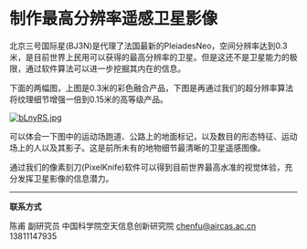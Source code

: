 #  制作最高分辨率遥感卫星影像

北京三号国际星(BJ3N)是代理了法国最新的PleiadesNeo，空间分辨率达到0.3米，是目前世界上民用可以获得的最高分辨率的卫星。但是这还不是卫星能力的极限，通过软件算法可以进一步挖掘其内在的信息。

下面的两幅图，上图是0.3米的彩色融合产品，下图是再通过我们的超分辨率算法将纹理细节增强一倍到0.15米的高等级产品。



[![bLnyRS.jpg](https://s1.ax1x.com/2022/03/13/bLnyRS.jpg)](https://imgtu.com/i/bLnyRS)



可以体会一下图中的运动场跑道、公路上的地面标记，以及数目的形态特征、运动场上的人以及其影子。这是前所未有的地物细节最清晰的卫星遥感图像。

通过我们的像素刻刀(PixelKnife)软件可以得到目前世界最高水准的视觉体验，充分发挥卫星影像的信息潜力。



---

**联系方式**

陈甫 副研究员
中国科学院空天信息创新研究院
chenfu@aircas.ac.cn
13811147935
